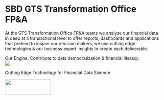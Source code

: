 
# SBD GTS Transformation Office  FP&A


At the GTS Transformation Office FP&A teams we analyze our financial data in deep at a transactional level to offer reports, dashboards and applications that pretend to inspire our decision makers, we use cutting edge technologies & our business expert insights to create each deliverable.

Our Engine: Contribute to data democratization & financial literacy.  
<img src="https://mk0nixsensorcommcpqi.kinstacdn.com/wp-content/uploads/2018/04/Stanley-Black-Decker-logo.png">


Cutting Edge Technology for Financial Data Science: 



<img src="https://rstudio.com/wp-content/uploads/2018/10/RStudio-Logo-White.png" width="150" height="50">
